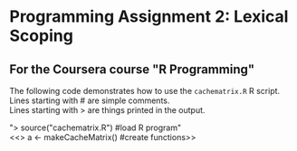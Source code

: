 # Programming Assignment 2: Lexical Scoping
## For the Coursera course "R Programming"

The following code demonstrates how to use the `cachematrix.R` R script.  
Lines starting with \# are simple comments.  
Lines starting with > are things printed in the output.

"\> source("cachematrix.R")    \#load R program"  
<<\> a <- makeCacheMatrix()     \#create functions>>  


